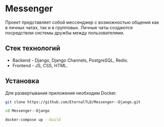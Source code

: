 # Messenger
Проект представляет собой мессенджер с возможностью общения как в личных чатах, так и в групповых. Личные чаты создаются посредством системы дружбы между пользователями.

## Стек технологий
- Backend - Django, Django Channels, PostgreSQL, Redis.
- Frontend - JS, CSS, HTML.

## Установка
Для развертывания приложения необходим Docker.
```sh
git clone https://github.com/EternalTLD/Messenger--Django.git
```
```sh
cd Messenger--Django
```
```sh
docker-compose up --build
```
